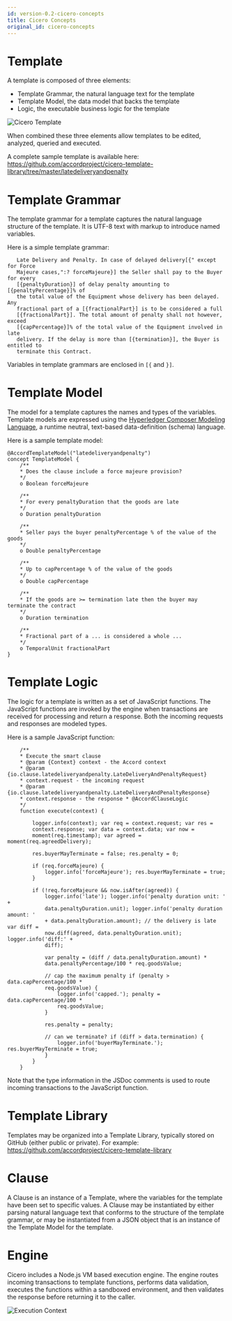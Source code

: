 ```yaml
---
id: version-0.2-cicero-concepts
title: Cicero Concepts
original_id: cicero-concepts
---
```


# Template 

A template is composed of three elements: 

- Template Grammar, the natural language text for the template 
- Template Model, the data model that backs the template 
- Logic, the executable business logic for the template

![Cicero Template](assets/template.png)

When combined these three elements allow templates to be edited, analyzed, queried and executed.

A complete sample template is available here:
https://github.com/accordproject/cicero-template-library/tree/master/latedeliveryandpenalty

# Template Grammar 

The template grammar for a template captures the natural language structure of the template. It is
UTF-8 text with markup to introduce named variables.

Here is a simple template grammar:

```
   Late Delivery and Penalty. In case of delayed delivery[{" except for Force
   Majeure cases,":? forceMajeure}] the Seller shall pay to the Buyer for every
   [{penaltyDuration}] of delay penalty amounting to [{penaltyPercentage}]% of
   the total value of the Equipment whose delivery has been delayed. Any
   fractional part of a [{fractionalPart}] is to be considered a full
   [{fractionalPart}]. The total amount of penalty shall not however, exceed
   [{capPercentage}]% of the total value of the Equipment involved in late
   delivery. If the delay is more than [{termination}], the Buyer is entitled to
   terminate this Contract.
```

Variables in template grammars are enclosed in ``[{`` and ``}]``.

# Template Model

The model for a template captures the names and types of the variables. 
Template models are expressed using the [Hyperledger Composer Modeling Language](https://hyperledger.github.io/composer/latest/reference/cto_language.html), a runtime neutral, 
text-based data-definition (schema) language.

Here is a sample template model:

    @AccordTemplateModel("latedeliveryandpenalty")
    concept TemplateModel {
        /**
        * Does the clause include a force majeure provision?
        */
        o Boolean forceMajeure

        /**
        * For every penaltyDuration that the goods are late
        */
        o Duration penaltyDuration

        /**
        * Seller pays the buyer penaltyPercentage % of the value of the goods
        */
        o Double penaltyPercentage

        /**
        * Up to capPercentage % of the value of the goods
        */
        o Double capPercentage

        /**
        * If the goods are >= termination late then the buyer may terminate the contract
        */
        o Duration termination

        /**
        * Fractional part of a ... is considered a whole ...
        */
        o TemporalUnit fractionalPart
    }

# Template Logic 

The logic for a template is written as a set of JavaScript functions. The JavaScript functions are
invoked by the engine when transactions are received for processing and return a response. Both the 
incoming requests and responses are modeled types.

Here is a sample JavaScript function:

```
    /** 
    * Execute the smart clause 
    * @param {Context} context - the Accord context 
    * @param {io.clause.latedeliveryandpenalty.LateDeliveryAndPenaltyRequest}
    * context.request - the incoming request 
    * @param {io.clause.latedeliveryandpenalty.LateDeliveryAndPenaltyResponse}
    * context.response - the response * @AccordClauseLogic 
    */
    function execute(context) {

        logger.info(context); var req = context.request; var res =
        context.response; var data = context.data; var now =
        moment(req.timestamp); var agreed = moment(req.agreedDelivery);

        res.buyerMayTerminate = false; res.penalty = 0;

        if (req.forceMajeure) {
            logger.info('forceMajeure'); res.buyerMayTerminate = true;
        }

        if (!req.forceMajeure && now.isAfter(agreed)) {
            logger.info('late'); logger.info('penalty duration unit: ' +
            data.penaltyDuration.unit); logger.info('penalty duration amount: '
            + data.penaltyDuration.amount); // the delivery is late var diff =
            now.diff(agreed, data.penaltyDuration.unit); logger.info('diff:' +
            diff);

            var penalty = (diff / data.penaltyDuration.amount) *
            data.penaltyPercentage/100 * req.goodsValue;

            // cap the maximum penalty if (penalty > data.capPercentage/100 *
            req.goodsValue) {
                logger.info('capped.'); penalty = data.capPercentage/100 *
                req.goodsValue;
            }

            res.penalty = penalty;

            // can we terminate? if (diff > data.termination) {
                logger.info('buyerMayTerminate.'); res.buyerMayTerminate = true;
            }
        }
    }
```

Note that the type information in the JSDoc comments is used to route incoming transactions to the
JavaScript function.

# Template Library 

Templates may be organized into a Template Library, typically stored on GitHub (either public or private).
For example:
https://github.com/accordproject/cicero-template-library

# Clause 

A Clause is an instance of a Template, where the variables for the template have been set to specific values.
A Clause may be instantiated by either parsing natural language text that conforms to the structure of the 
template grammar, or may be instantiated from a JSON object that is an instance of the Template Model for the
template.

# Engine 

Cicero includes a Node.js VM based execution engine. The engine routes incoming transactions to template functions,
performs data validation, executes the functions within a sandboxed environment, and then validates the response
before returning it to the caller.

![Execution Context](assets/execution_context.png)